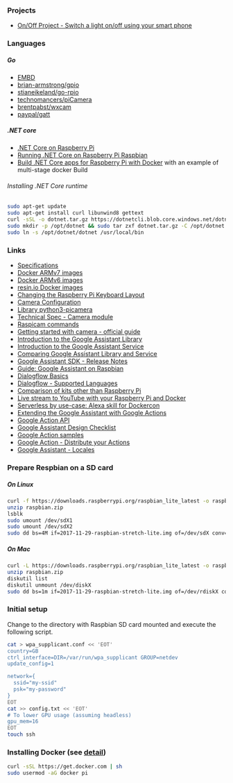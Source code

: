### Projects

- [On/Off Project - Switch a light on/off using your smart phone](http://projects.privateeyepi.com/home/on-off-project)

### Languages

##### Go

- [EMBD](http://embd.kidoman.io/)
- [brian-armstrong/gpio](https://github.com/brian-armstrong/gpio)
- [stianeikeland/go-rpio](https://github.com/stianeikeland/go-rpio)
- [technomancers/piCamera](https://github.com/technomancers/piCamera)
- [brentpabst/wxcam](https://github.com/brentpabst/wxcam)
- [paypal/gatt](https://github.com/paypal/gatt)

##### .NET core

- [.NET Core on Raspberry Pi](https://github.com/dotnet/core/blob/master/samples/RaspberryPiInstructions.md)
- [Running .NET Core on Raspberry Pi Raspbian](https://www.leowkahman.com/2017/07/16/running-dotnet-core-on-raspberry-pi-raspbian/)
- [Build .NET Core apps for Raspberry Pi with Docker](https://blog.alexellis.io/dotnetcore-on-raspberrypi/) with an example of multi-stage docker Build

###### Installing .NET Core runtime

```sh
sudo apt-get update
sudo apt-get install curl libunwind8 gettext
curl -sSL -o dotnet.tar.gz https://dotnetcli.blob.core.windows.net/dotnet/Runtime/release/2.0.0/dotnet-runtime-latest-linux-arm.tar.gz
sudo mkdir -p /opt/dotnet && sudo tar zxf dotnet.tar.gz -C /opt/dotnet
sudo ln -s /opt/dotnet/dotnet /usr/local/bin
```

### Links

- [Specifications](https://en.wikipedia.org/wiki/Raspberry_Pi#Specifications)
- [Docker ARMv7 images](https://hub.docker.com/u/arm32v7/)
- [Docker ARMv6 images](https://hub.docker.com/u/arm32v6/)
- [resin.io Docker images](https://hub.docker.com/u/resin/)
- [Changing the Raspberry Pi Keyboard Layout](https://thepihut.com/blogs/raspberry-pi-tutorials/25556740-changing-the-raspberry-pi-keyboard-layout)
- [Camera Configuration](https://www.raspberrypi.org/documentation/configuration/camera.md)
- [Library python3-picamera](https://www.raspberrypi.org/documentation/usage/camera/python/README.md)
- [Technical Spec - Camera module](https://www.raspberrypi.org/documentation/hardware/camera/README.md)
- [Raspicam commands](https://www.raspberrypi.org/documentation/usage/camera/raspicam/README.md)
- [Getting started with camera - official guide](https://projects.raspberrypi.org/en/projects/getting-started-with-picamera)
- [Introduction to the Google Assistant Library](https://developers.google.com/assistant/sdk/guides/library/python/)
- [Introduction to the Google Assistant Service](https://developers.google.com/assistant/sdk/guides/service/python/)
- [Comparing Google Assistant Library and Service](https://developers.google.com/assistant/sdk/overview#features)
- [Google Assistant SDK - Release Notes](https://developers.google.com/assistant/sdk/release-notes)
- [Guide: Google Assistant on Raspbian](https://www.raspberrypi.org/forums/viewtopic.php?t=188958)
- [Dialogflow Basics](https://dialogflow.com/docs/getting-started/basics)
- [Dialogflow - Supported Languages](https://dialogflow.com/docs/reference/language)
- [Comparison of kits other than Raspberry Pi](https://developer.android.com/things/hardware/index.html)
- [Live stream to YouTube with your Raspberry Pi and Docker](https://blog.alexellis.io/live-stream-with-docker/)
- [Serverless by use-case: Alexa skill for Dockercon](https://blog.alexellis.io/serverless-alexa-skill-mobymingle/)
- [Extending the Google Assistant with Google Actions](https://developers.google.com/actions/extending-the-assistant)
- [Google Action API](https://developers.google.com/actions/reference/rest/Shared.Types/AppRequest)
- [Google Assistant Design Checklist](https://developers.google.com/actions/design/checklist)
- [Google Action samples](https://developers.google.com/actions/samples/)
- [Google Action - Distribute your Actions](https://developers.google.com/actions/distribute/)
- [Google Assistant - Locales](https://developers.google.com/actions/support/)

### Prepare Respbian on a SD card

##### On Linux

```sh
curl -f https://downloads.raspberrypi.org/raspbian_lite_latest -o raspbian.zip
unzip raspbian.zip
lsblk
sudo umount /dev/sdX1
sudo umount /dev/sdX2
sudo dd bs=4M if=2017-11-29-raspbian-stretch-lite.img of=/dev/sdX conv=fsync
```

##### On Mac

```sh
curl -L https://downloads.raspberrypi.org/raspbian_lite_latest -o raspbian.zip
unzip raspbian.zip
diskutil list
diskutil unmount /dev/diskX
sudo dd bs=1m if=2017-11-29-raspbian-stretch-lite.img of=/dev/rdiskX conv=sync
```

### Initial setup

Change to the directory with Raspbian SD card mounted and execute the following script.

```sh
cat > wpa_supplicant.conf << 'EOT'
country=GB
ctrl_interface=DIR=/var/run/wpa_supplicant GROUP=netdev
update_config=1

network={
  ssid="my-ssid"
  psk="my-password"
}
EOT
cat >> config.txt << 'EOT'
# To lower GPU usage (assuming headless)
gpu_mem=16
EOT
touch ssh
```

### Installing Docker (see [detail](http://blog.alexellis.io/getting-started-with-docker-on-raspberry-pi/))

```sh
curl -sSL https://get.docker.com | sh
sudo usermod -aG docker pi
```
